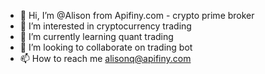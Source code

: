 - 👋 Hi, I’m @Alison from Apifiny.com - crypto prime broker
- 👀 I’m interested in cryptocurrency trading
- 🌱 I’m currently learning quant trading
- 💞️ I’m looking to collaborate on trading bot 
- 📫 How to reach me alisonq@apifiny.com

<!---
Alisonpp/Alisonpp is a ✨ special ✨ repository because its `README.md` (this file) appears on your GitHub profile.
You can click the Preview link to take a look at your changes.
--->

